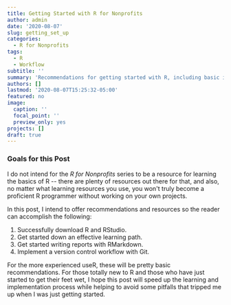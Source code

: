 ```yaml
---
title: Getting Started with R for Nonprofits
author: admin
date: '2020-08-07'
slug: getting_set_up
categories:
  - R for Nonprofits
tags:
  - R
  - Workflow
subtitle: ''
summary: 'Recommendations for getting started with R, including basic installations, learning resources, and workflows.'
authors: []
lastmod: '2020-08-07T15:25:32-05:00'
featured: no
image:
  caption: ''
  focal_point: ''
  preview_only: yes
projects: []
draft: true
---
```


### Goals for this Post

I do not intend for the *R for Nonprofits* series to be a resource for learning the basics of R -- there are plenty of resources out there for that, and also, no matter what learning resources you use, you won't truly become a proficient R programmer without working on your own projects.  

In this post, I intend to offer recommendations and resources so the reader can accomplish the following:

1. Successfully download R and RStudio.
1. Get started down an effective learning path.
1. Get started writing reports with RMarkdown.
1. Implement a version control workflow with Git.

For the more experienced useR, these will be pretty basic recommendations.  For those totally new to R and those who have just started to get their feet wet, I hope this post will speed up the learning and implementation process while helping to avoid some pitfalls that tripped me up when I was just getting started.
